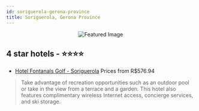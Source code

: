 ```yaml
---
id: soriguerola-gerona-province
title: Soriguerola, Gerona Province
---
```


<center><img src="https://i.travelapi.com/hotels/2000000/1240000/1234400/1234389/66a6cc8a_z.jpg" alt="Featured Image" /></center>


##  4 star hotels - ⭐️⭐️⭐️⭐️

-    [Hotel Fontanals Golf - Soriguerola](https://us.hurb.com/hotels/soriguerola/hotel-fontanals-golf-soriguerola-JNP-JP045941?cmp=18055) Prices from R$576.94
   > Take advantage of recreation opportunities such as an outdoor pool or take in the view from a terrace and a garden. This hotel also features complimentary wireless Internet access, concierge services, and ski storage.
